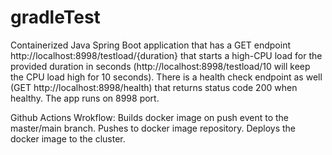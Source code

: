 # gradleTest

Containerized Java Spring Boot application that has a GET endpoint http://localhost:8998/testload/{duration}  that starts a high-CPU load for the provided duration in seconds (http://localhost:8998/testload/10 will keep the CPU load high for 10 seconds).
There is a health check endpoint as well (GET http://localhost:8998/health) that returns status code 200 when healthy.
The app runs on 8998 port.

Github Actions Wrokflow:
    Builds docker image on push event to the master/main branch.
    Pushes to docker image repository.
    Deploys the docker image to the cluster.
